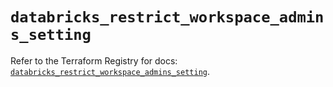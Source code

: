 # `databricks_restrict_workspace_admins_setting`

Refer to the Terraform Registry for docs: [`databricks_restrict_workspace_admins_setting`](https://registry.terraform.io/providers/databricks/databricks/1.65.0/docs/resources/restrict_workspace_admins_setting).
